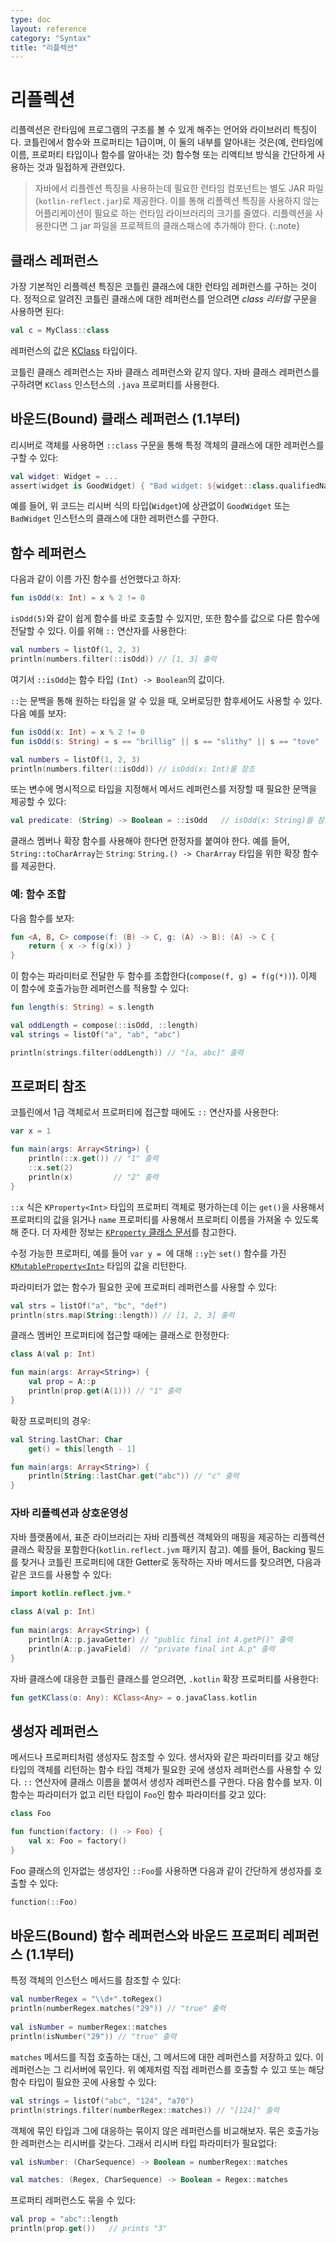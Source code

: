 ```yaml
---
type: doc
layout: reference
category: "Syntax"
title: "리플렉션"
---
```


# 리플렉션

리플렉션은 란타임에 프로그램의 구조를 볼 수 있게 해주는 언어와 라이브러리 특징이다.
코틀린에서 함수와 프로퍼티는 1급이며, 
이 둘의 내부를 알아내는 것은(예, 런타임에 이름, 프로퍼티 타입이나 함수를 알아내는 것)
함수형 또는 리액티브 방식을 간단하게 사용하는 것과 밀접하게 관련있다.

> 자바에서 리플렌션 특징을 사용하는데 필요한 런타임 컴포넌트는 별도 JAR 파일(`kotlin-reflect.jar`)로 제공한다.
  이를 통해 리플렉션 특징을 사용하지 않는 어플리케이션이 필요로 하는 런타임 라이브러리의 크기를 줄였다.
  리플렉션을 사용한다면 그 jar 파일을 프로젝트의 클래스패스에 추가해야 한다.
{:.note}

## 클래스 레퍼런스

가장 기본적인 리플렉션 특징은 코틀린 클래스에 대한 런타임 레퍼런스를 구하는 것이다. 정적으로 알려진 코틀린 클래스에 대한
레퍼런스를 얻으려면 _class 리터럴_ 구문을 사용하면 된다:

``` kotlin
val c = MyClass::class
```

레퍼런스의 값은 [KClass](/api/latest/jvm/stdlib/kotlin.reflect/-k-class/index.html) 타입이다.

코틀린 클래스 레퍼런스는 자바 클래스 레퍼런스와 같지 않다. 자바 클래스 레퍼런스를 구하려면
`KClass` 인스턴스의 `.java` 프로퍼티를 사용한다.

## 바운드(Bound) 클래스 레퍼런스 (1.1부터)

리시버로 객체를 사용하면 `::class` 구문을 통해 특정 객체의 클래스에 대한 레퍼런스를 구할 수 있다:

``` kotlin
val widget: Widget = ...
assert(widget is GoodWidget) { "Bad widget: ${widget::class.qualifiedName}" }
```

예를 들어, 위 코드는 리시버 식의 타입(`Widget`)에 상관없이 `GoodWidget` 또는 `BadWidget` 인스턴스의 클래스에 대한
레퍼런스를 구한다.  

## 함수 레퍼런스

다음과 같이 이름 가진 함수를 선언했다고 하자:

``` kotlin
fun isOdd(x: Int) = x % 2 != 0
```

`isOdd(5)`와 같이 쉽게 함수를 바로 호출할 수 있지만, 또한 함수를 값으로 다른 함수에 전달할 수 있다.
이를 위해  `::` 연산자를 사용한다:

``` kotlin
val numbers = listOf(1, 2, 3)
println(numbers.filter(::isOdd)) // [1, 3] 출력
```

여기서 `::isOdd`는 함수 타입 `(Int) -> Boolean`의 값이다.

`::`는 문백을 통해 원하는 타입을 알 수 있을 때, 오버로딩한 함후세어도 사용할 수 있다. 다음 예를 보자:

``` kotlin
fun isOdd(x: Int) = x % 2 != 0
fun isOdd(s: String) = s == "brillig" || s == "slithy" || s == "tove"

val numbers = listOf(1, 2, 3)
println(numbers.filter(::isOdd)) // isOdd(x: Int)를 참조
```

또는 변수에 명시적으로 타입을 지정해서 메서드 레퍼런스를 저장할 때 필요한 문맥을 제공할 수 있다:

``` kotlin
val predicate: (String) -> Boolean = ::isOdd   // isOdd(x: String)를 참고
```

클래스 멤버나 확장 함수를 사용해야 한다면 한정자를 붙여야 한다.
예를 들어, `String::toCharArray`는 `String`: `String.() -> CharArray` 타입을 위한 확장 함수를 제공한다.

### 예: 함수 조합

다음 함수를 보자:

``` kotlin
fun <A, B, C> compose(f: (B) -> C, g: (A) -> B): (A) -> C {
    return { x -> f(g(x)) }
}
```

이 함수는 파라미터로 전달한 두 함수를 조합한다(`compose(f, g) = f(g(*))`).
이제 이 함수에 호출가능한 레퍼런스를 적용할 수 있다:


``` kotlin
fun length(s: String) = s.length

val oddLength = compose(::isOdd, ::length)
val strings = listOf("a", "ab", "abc")

println(strings.filter(oddLength)) // "[a, abc]" 출력
```

## 프로퍼티 참조

코틀린에서 1급 객체로서 프로퍼티에 접근할 때에도 `::` 연산자를 사용한다:

``` kotlin
var x = 1

fun main(args: Array<String>) {
    println(::x.get()) // "1" 출력
    ::x.set(2)
    println(x)         // "2" 출력
}
```

`::x` 식은 `KProperty<Int>` 타입의 프로퍼티 객체로 평가하는데 이는 `get()`을 사용해서 프로퍼티의 값을 읽거나
`name` 프로퍼티를 사용해서 프로퍼티 이름을 가져올 수 있도록 해 준다.
더 자세한 정보는 [`KProperty` 클래스 문서](/api/latest/jvm/stdlib/kotlin.reflect/-k-property/index.html)를 참고한다.

수정 가능한 프로퍼티, 예를 들어 `var y = `에 대해 `::y`는 
`set()` 함수를 가진 [`KMutableProperty<Int>`](/api/latest/jvm/stdlib/kotlin.reflect/-k-mutable-property/index.html) 타입의 값을 리턴한다.

파라미터가 없는 함수가 필요한 곳에 프로퍼티 레퍼런스를 사용할 수 있다:
 
``` kotlin
val strs = listOf("a", "bc", "def")
println(strs.map(String::length)) // [1, 2, 3] 출력
```

클래스 멤버인 프로퍼티에 접근할 때에는 클래스로 한정한다:

``` kotlin
class A(val p: Int)

fun main(args: Array<String>) {
    val prop = A::p
    println(prop.get(A(1))) // "1" 출력
}
```

확장 프로퍼티의 경우:


``` kotlin
val String.lastChar: Char
    get() = this[length - 1]

fun main(args: Array<String>) {
    println(String::lastChar.get("abc")) // "c" 출력
}
```

### 자바 리플렉션과 상호운영성

자바 플랫폼에서, 표준 라이브러리는 자바 리플렉션 객체와의 매핑을 제공하는 리플렉션 클래스 확장을 포함한다(`kotlin.reflect.jvm` 패키지 참고).
예를 들어, Backing 필드를 찾거나 코틀린 프로퍼티에 대한 Getter로 동작하는 자바 메서드를 찾으려면,
다음과 같은 코드를 사용할 수 있다:


``` kotlin
import kotlin.reflect.jvm.*
 
class A(val p: Int)
 
fun main(args: Array<String>) {
    println(A::p.javaGetter) // "public final int A.getP()" 출력
    println(A::p.javaField)  // "private final int A.p" 출력
}
```

자바 클래스에 대응한 코틀린 클래스를 얻으려면, `.kotlin` 확장 프로퍼티를 사용한다:

``` kotlin
fun getKClass(o: Any): KClass<Any> = o.javaClass.kotlin
```

## 생성자 레퍼런스

메서드나 프로퍼티처럼 생성자도 참조할 수 있다. 생서자와 같은 파라미터를 갖고 해당 타입의 객체를 리턴하는
함수 타입 객체가 필요한 곳에 생성자 레퍼런스를 사용할 수 있다.
`::` 연산자에 클래스 이름을 붙여서 생성자 레퍼런스를 구한다.
다음 함수를 보자. 이 함수는 파라미터가 없고 리턴 타입이 `Foo`인 함수 파라미터를 갖고 있다:

``` kotlin
class Foo

fun function(factory: () -> Foo) {
    val x: Foo = factory()
}
```

Foo 클래스의 인자없는 생성자인 `::Foo`를 사용하면 다음과 같이 간단하게 생성자를 호출할 수 있다:

``` kotlin
function(::Foo)
```

## 바운드(Bound) 함수 레퍼런스와 바운드 프로퍼티 레퍼런스 (1.1부터)

특정 객체의 인스턴스 메서드를 참조할 수 있다:

``` kotlin 
val numberRegex = "\\d+".toRegex()
println(numberRegex.matches("29")) // "true" 출력
 
val isNumber = numberRegex::matches
println(isNumber("29")) // "true" 출력
```

`matches` 메서드를 직접 호출하는 대신, 그 메서드에 대한 레퍼런스를 저장하고 있다.
이 레퍼런스는 그 리서버에 묶인다.
위 예제처럼 직접 레퍼런스를 호출할 수 있고 또는 해당 함수 타입이 필요한 곳에 사용할 수 있다:

``` kotlin
val strings = listOf("abc", "124", "a70")
println(strings.filter(numberRegex::matches)) // "[124]" 출력
```

객체에 묶인 타입과 그에 대응하는 묶이지 않은 레퍼런스를 비교해보자.
묶은 호출가능한 레퍼런스는 리시버를 갖는다. 그래서 리시버 타입 파라미터가 필요없다:

``` kotlin
val isNumber: (CharSequence) -> Boolean = numberRegex::matches

val matches: (Regex, CharSequence) -> Boolean = Regex::matches
```

프로퍼티 레퍼런스도 묶을 수 있다:

``` kotlin
val prop = "abc"::length
println(prop.get())   // prints "3"
```
